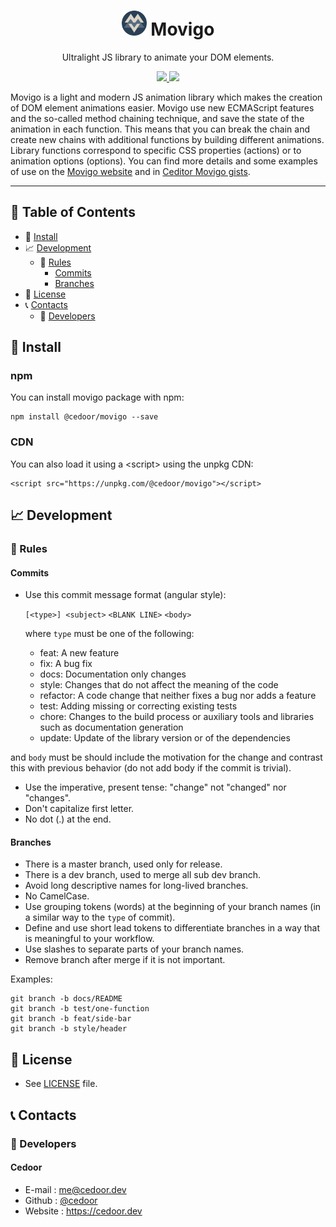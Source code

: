 <p align="center">
    <h1 align="center">
        <img width="40" src="https://raw.githubusercontent.com/cedoor/movigo/master/resources/icon.png">
        Movigo
    </h1>
    <p align="center">Ultralight JS library to animate your DOM elements.</p>
</p>
    
<p align="center">
    <a href="https://github.com/cedoor/movigo/blob/master/LICENSE" target="_blank">
        <img src="https://img.shields.io/github/license/cedoor/movigo.svg?style=flat-square">
    </a>
    <a href="https://david-dm.org/cedoor/movigo?type=dev" target="_blank">
        <img src="https://img.shields.io/david/dev/cedoor/movigo.svg?style=flat-square">
    </a>
</p>

Movigo is a light and modern JS animation library which makes the creation of DOM element animations easier.
Movigo use new ECMAScript features and the so-called method chaining technique, and save the state of the animation in each function.
This means that you can break the chain and create new chains with additional functions by building different animations.
Library functions correspond to specific CSS properties (actions) or to animation options (options).
You can find more details and some examples of use on the [Movigo website](https://movigo.cedoor.dev)
and in [Ceditor Movigo gists](https://ceditor.cedoor.dev/40d7fcbb1d31d30fa9932bfcdeff91cd/movigo.js).

________________________________

## :paperclip: Table of Contents
- :hammer: [Install](#hammer-install)
- :chart_with_upwards_trend: [Development](#chart_with_upwards_trend-development)
  - :scroll: [Rules](#scroll-rules)
    - [Commits](#commits)
    - [Branches](#branches)
- :page_facing_up: [License](#page_facing_up-license)
- :telephone_receiver: [Contacts](#telephone_receiver-contacts)
  - :boy: [Developers](#boy-developers)

## :hammer: Install

### npm

You can install movigo package with npm:

    npm install @cedoor/movigo --save
    
### CDN

You can also load it using a \<script> using the unpkg CDN:
    
    <script src="https://unpkg.com/@cedoor/movigo"></script>

## :chart_with_upwards_trend: Development

### :scroll: Rules

#### Commits

* Use this commit message format (angular style):  

    `[<type>] <subject>`
    `<BLANK LINE>`
    `<body>`

    where `type` must be one of the following:

    - feat: A new feature
    - fix: A bug fix
    - docs: Documentation only changes
    - style: Changes that do not affect the meaning of the code
    - refactor: A code change that neither fixes a bug nor adds a feature
    - test: Adding missing or correcting existing tests
    - chore: Changes to the build process or auxiliary tools and libraries such as documentation generation
    - update: Update of the library version or of the dependencies

and `body` must be should include the motivation for the change and contrast this with previous behavior (do not add body if the commit is trivial). 

* Use the imperative, present tense: "change" not "changed" nor "changes".
* Don't capitalize first letter.
* No dot (.) at the end.

#### Branches

* There is a master branch, used only for release.
* There is a dev branch, used to merge all sub dev branch.
* Avoid long descriptive names for long-lived branches.
* No CamelCase.
* Use grouping tokens (words) at the beginning of your branch names (in a similar way to the `type` of commit).
* Define and use short lead tokens to differentiate branches in a way that is meaningful to your workflow.
* Use slashes to separate parts of your branch names.
* Remove branch after merge if it is not important.

Examples:
    
    git branch -b docs/README
    git branch -b test/one-function
    git branch -b feat/side-bar
    git branch -b style/header

## :page_facing_up: License
* See [LICENSE](https://github.com/cedoor/movigo/blob/master/LICENSE) file.

## :telephone_receiver: Contacts
### :boy: Developers

#### Cedoor
* E-mail : me@cedoor.dev
* Github : [@cedoor](https://github.com/cedoor)
* Website : https://cedoor.dev
